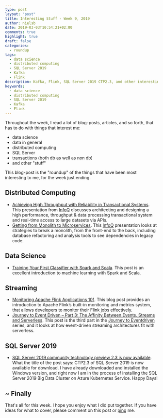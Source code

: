 ```yaml
---
type: post
layout: "post"
title: Interesting Stuff - Week 9, 2019
author: nielsb
date: 2019-03-03T10:54:21+02:00
comments: true
highlight: true
draft: false
categories:
  - roundup
tags:
  - data science
  - distributed computing
  - SQL Server 2019
  - Kafka
  - Flink
description: Kafka, Flink, SQL Server 2019 CTP2.3, and other interesting topics.
keywords:
  - data science
  - distributed computing
  - SQL Server 2019
  - Kafka
  - Flink   
---
```


Throughout the week, I read a lot of blog-posts, articles, and so forth, that has to do with things that interest me:

* data science
* data in general
* distributed computing
* SQL Server
* transactions (both db as well as non db)
* and other "stuff"

This blog-post is the "roundup" of the things that have been most interesting to me, for the week just ending.

<!--more-->

## Distributed Computing

* [Achieving High Throughput with Reliability in Transactional Systems][2]. This presentation from [InfoQ][iq] discusses architecting and designing a high performance, throughput & data processing transactional system and real-time access to large datasets via APIs.
* [Getting from Monolith to Microservices][3]. This [InfoQ][iq] presentation looks at strategies to break a monolith, from the front-end to the back, including database refactoring and analysis tools to see dependencies in legacy code.

## Data Science

* [Training Your First Classifier with Spark and Scala][1]. This post is an excellent introduction to machine learning with Spark and Scala. 

## Streaming

* [Monitoring Apache Flink Applications 101][4]. This blog post provides an introduction to Apache Flink’s built-in monitoring and metrics system, that allows developers to monitor their Flink jobs effectively.
* [Journey to Event Driven – Part 3: The Affinity Between Events, Streams and Serverless][5]. This post is the third part in the [Journey to Eventdriven][6] series, and it looks at how event-driven streaming architectures fit with serverless.

## SQL Server 2019

* [SQL Server 2019 community technology preview 2.3 is now available][7]. What the title of the post says: CTP2.3 of SQL Server 2019 is now available for download. I have already downloaded and installed the Windows version, and right now I am in the process of installing the SQL Server 2019 Big Data Cluster on Azure Kubernetes Service. Happy Days!

## ~ Finally

That's all for this week. I hope you enjoy what I did put together. If you have ideas for what to cover, please comment on this post or [ping][ma] me.

[ma]: mailto:niels.it.berglund@gmail.com
[mp]: https://blog.acolyer.org
[iq]: https://www.infoq.com/
[ew]: http://sqlonice.com/
[re]: http://blog.revolutionanalytics.com
[sqsk]: https://www.sqlskills.com
[mdaveyblog]: https://mdavey.wordpress.com/
[charlblog]: https://charlla.com/

[jovpop]: https://twitter.com/JovanPop_MSFT
[bobw]: https://twitter.com/bobwardms
[revod]: https://twitter.com/revodavid
[lonny]: https://twitter.com/sqL_handLe
[ewtw]: https://twitter.com/sqlOnIce
[buckw]: https://twitter.com/BuckWoodyMSFT
[mattw]: https://twitter.com/matthewwarren
[murba]: https://twitter.com/muratdemirbas
[daveda]: https://twitter.com/davidthecoder
[adcol]: https://twitter.com/adriancolyer
[jesrod]: https://twitter.com/jrdothoughts
[tomaz]: https://twitter.com/tomaz_tsql
[dataart]: https://twitter.com/dataartisans
[luis]: https://twitter.com/luis_de_sousa
[benstop]: https://twitter.com/benstopford
[conflu]: https://twitter.com/confluentinc
[tylert]: https://twitter.com/tyler_treat
[andrewng]: https://twitter.com/AndrewYNg
[lawr]: https://twitter.com/bytezn
[jue]: https://twitter.com/b0rk
[yan]: https://twitter.com/theburningmonk
[danny]: https://twitter.com/g9yuayon
[rmoff]: https://twitter.com/rmoff
[ryansw]: https://twitter.com/ryanswanstrom
[pabloc]: https://twitter.com/pabloc_ds
[mklep]: https://twitter.com/martinkl
[mdavey]: https://twitter.com/matt_davey
[jboner]: https://twitter.com/jboner
[joeduff]: https://twitter.com/funcOfJoe
[charl]: https://twitter.com/charllamprecht
[dbricks]: https://twitter.com/databricks
[adsit]: https://twitter.com/SitnikAdam
[vicky]: https://twitter.com/vickyharp
[dscentral]: https://twitter.com/DataScienceCtrl
[natemc]: https://twitter.com/natemcmaster

[1]: https://towardsdatascience.com/training-your-first-classifier-with-spark-and-scala-893d7c6f7d88
[2]: https://www.infoq.com/presentations/architecting-transactional-system
[3]: https://www.infoq.com/presentations/monolith-microservices-refactoring-analysis-tools
[4]: https://www.ververica.com/blog/monitoring-apache-flink-applications-101
[5]: https://www.confluent.io/blog/journey-to-event-driven-part-3-affinity-between-events-streams-serverless
[6]: https://www.confluent.io/blog/journey-to-event-driven-part-1-why-event-first-thinking-changes-everything
[7]: https://cloudblogs.microsoft.com/sqlserver/2019/03/01/sql-server-2019-community-technology-preview-2-3-is-now-available/
